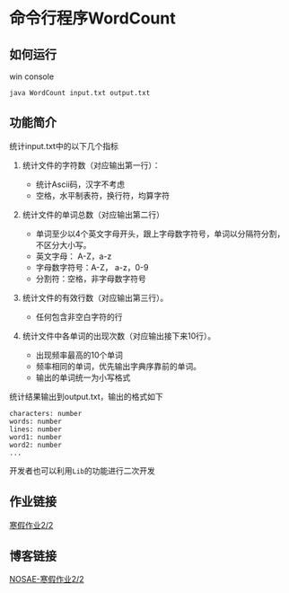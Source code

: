 # 命令行程序WordCount

## 如何运行

win console
```
java WordCount input.txt output.txt
```

## 功能简介
统计input.txt中的以下几个指标

1. 统计文件的字符数（对应输出第一行）：
    - 统计Ascii码，汉字不考虑
    - 空格，水平制表符，换行符，均算字符

2. 统计文件的单词总数（对应输出第二行）
    - 单词至少以4个英文字母开头，跟上字母数字符号，单词以分隔符分割，不区分大小写。
    - 英文字母： A-Z，a-z
    - 字母数字符号：A-Z， a-z，0-9
    - 分割符：空格，非字母数字符号

3. 统计文件的有效行数（对应输出第三行）。
    - 任何包含非空白字符的行

4. 统计文件中各单词的出现次数（对应输出接下来10行）。
    - 出现频率最高的10个单词
    - 频率相同的单词，优先输出字典序靠前的单词。
    - 输出的单词统一为小写格式

统计结果输出到output.txt，输出的格式如下

```
characters: number
words: number
lines: number
word1: number
word2: number
...
```

开发者也可以利用`Lib`的功能进行二次开发

## 作业链接
[寒假作业2/2](https://edu.cnblogs.com/campus/fzu/2021SpringSoftwareEngineeringPractice/homework/11740)

## 博客链接
[NOSAE-寒假作业2/2](https://www.cnblogs.com/nosae/p/14455534.html)